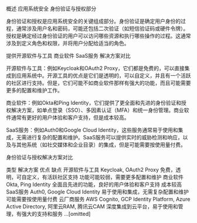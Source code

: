 概述 应用系统安全 身份验证与授权部分

身份验证和授权是应用系统安全的关键组成部分。身份验证是确定用户身份的过程，通常涉及用户名和密码，可能还包括二次验证（如短信验证码或硬件令牌）。授权是确定经过身份验证的用户可以访问哪些资源和执行哪些操作的过程。这通常涉及到定义角色和权限，并将用户分配给适当的角色。

提供开源软件与工具 商业软件 SaaS服务 解决方案对比

开源软件与工具：例如Keycloak和OAuth2 Proxy，它们都是免费的，可以直接集成到应用系统中。开源工具的优点是它们是透明的，可以自定义，并且有一个活跃的社区进行支持。但是，它们可能不如商业软件那样有强大的功能，而且可能需要更多的配置和维护工作。

商业软件：例如Okta和Ping Identity，它们提供了更全面和先进的身份验证和授权解决方案，如单点登录（SSO）、多因素认证（MFA）和统一身份管理。商业软件通常有更好的用户体验和客户支持，但是成本较高。

SaaS服务：例如Auth0和Google Cloud Identity，这些服务通常易于使用和集成，无需进行复杂的配置和维护。SaaS服务可以提供实时的威胁检测和响应，以及与其他系统（如社交媒体和企业目录）的集成，但是可能需要按使用量付费。

身份验证与授权解决方案对比

类型	解决方案	优点	缺点
开源软件与工具	Keycloak, OAuth2 Proxy	免费，透明，可自定义，有活跃社区支持	功能可能较弱，需要更多配置和维护
商业软件	Okta, Ping Identity	全面且先进的功能，良好的用户体验和客户支持	成本较高
SaaS服务	Auth0, Google Cloud Identity	易于使用和集成，无需复杂配置和维护	可能需要按使用量付费
云厂商服务	AWS Cognito, GCP Identity Platform, Azure Active Directory, 阿里云RAM, 腾讯云CAM	深度集成到云平台，易于使用和管理，有强大的支持和服务 …[omitted]

